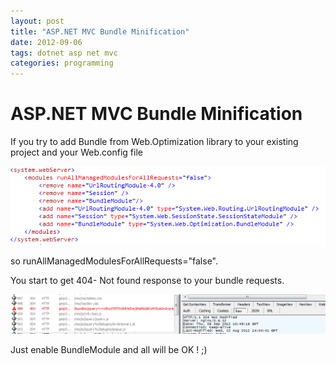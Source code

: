 ```yaml
---
layout: post
title: "ASP.NET MVC Bundle Minification"
date: 2012-09-06
tags: dotnet asp net mvc
categories: programming
---
```

# ASP.NET MVC Bundle Minification

If you try to add Bundle from Web.Optimization library to your existing project and your Web.config file

![example](/images/bundle1.png)

so runAllManagedModulesForAllRequests="false".

You start to get 404- Not found response to your bundle requests.

![example](/images/bundle2.png)

Just enable BundleModule and all will be OK ! ;)